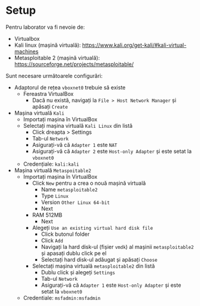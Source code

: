 # Setup

Pentru laborator va fi nevoie de:
- Virtualbox
- Kali linux (mașină virtuală): https://www.kali.org/get-kali/#kali-virtual-machines
- Metasploitable 2 (mașină virtuală): https://sourceforge.net/projects/metasploitable/

Sunt necesare următoarele configurări:
- Adaptorul de rețea `vboxnet0` trebuie să existe
  - Fereastra VirtualBox
    - Dacă nu există, navigați la `File > Host Network Manager` și apăsați `Create`
- Mașina virtuală `Kali`
  - Importați mașina în VirtualBox
  - Selectați mașina virtuală `Kali Linux` din listă
    - Click dreapta > Settings
    - Tab-ul `Network`
    - Asigurați-vă că `Adapter 1` este `NAT`
    - Asigurați-vă că `Adapter 2` este `Host-only Adapter` și este setat la `vboxnet0`
  - Credențiale: `kali:kali`
- Mașina virtuală `Metaspoitable2`
  - Importați mașina în VirtualBox
    - Click `New` pentru a crea o nouă mașină virtuală
      - Name `metasploitable2`
      - Type `Linux`
      - Version `Other Linux 64-bit`
      - Next
    - RAM 512MB
      - Next
    - Alegeți `Use an existing virtual hard disk file`
      - Click butonul folder
      - Click `Add`
      - Navigați la hard disk-ul (fișier `vmdk`) al mașinii `metasploitable2` și apasați dublu click pe el
      - Selectați hard disk-ul adăugat și apăsați `Choose`
    - Selectați mașina virtuală `metasploitable2` din listă
      - Dublu click și alegeți `Settings`
      - Tab-ul `Network`
      - Asigurați-vă că `Adapter 1` este `Host-only Adapter` și este setat la `vboxnet0`
  - Credentiale: `msfadmin:msfadmin`

